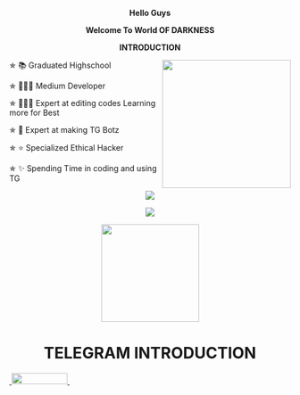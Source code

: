 <p align="center">
<b>Hello Guys
</b>
</p>
<p align="center">
<b>Welcome To World OF DARKNESS
</b>
</p>
<p align="center"> 
<b> INTRODUCTION
</b>
</p>
<img align='right' src="https://media.giphy.com/media/T4tPJEgs2FEFq/giphy.gif?cid=ecf05e47qhbjlap43ddrrabq9fr2p627llne685nvyrb7drn&rid=giphy.gif&ct=s" width="230">

✯ 📚 Graduated Highschool

✯ 🧑🏻‍💻 Medium Developer

✯ 🧑🏻‍💻 Expert at editing codes Learning more for Best

✯ 🤖 Expert at making TG Botz

✯ ⭐ Specialized Ethical Hacker

✯ ✨ Spending Time in coding and using TG


<p align="center">
  <img src ="https://github-readme-stats.vercel.app/api/top-langs/?username=LordSA&layout=compact&hide_border=true&theme=darcula&bg_color=00000000&langs_count=10&hide=jupyter%20notebook,tex,css,php">
  <a href="https://github.com/LordSA">
   </a>

<p align="center">
<img src="https://github-stats-alpha.vercel.app/api?username=LordSA&cc=000&tc=00ff00&ic=fff000&bc=fff" align="center">
</p>

 <a href="https://github.com/LordSA">
    <p align="center">
        <img height="175px" src="https://github-readme-stats.vercel.app/api?username=LordSA&count_private=False&show_icons=true&title_color=30F229&icon_color=F2F407&text_color=F9F9F9&bg_color=1F222E&hide_border=true" /> 
    </p>
  </a> 


<h1 align="center">
  <b>TELEGRAM INTRODUCTION</b>
</h1>
<p align="side">
  <a href="https://t.me/lord1of5darkness9">
    &nbsp;<img src="https://img.shields.io/badge/LORD-_SA-darkgreen?style=flat-curvesquare&logo=telegram" width="100" height="20">&nbsp;
  </a>
</p>
